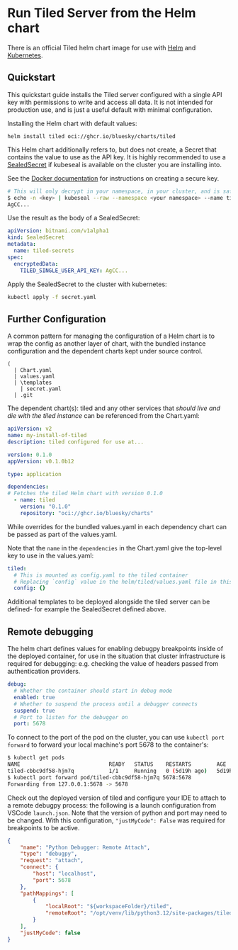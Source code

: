 # Run Tiled Server from the Helm chart

There is an official Tiled helm chart image for use with
[Helm](https://helm.sh/) and [Kubernetes](https://kubernetes.io/).

## Quickstart

This quickstart guide installs the Tiled server configured with a single API key
with permissions to write and access all data. It is not intended for production use,
and is just a useful default with minimal configuration.

Installing the Helm chart with default values:

```
helm install tiled oci://ghcr.io/bluesky/charts/tiled
```

This Helm chart additionally refers to, but does not create, a Secret that contains
the value to use as the API key. It is highly recommended to use a
[SealedSecret](https://github.com/bitnami-labs/sealed-secrets#readme) if kubeseal is
available on the cluster you are installing into.

See the [Docker documentation](./docker.md) for instructions on creating a secure key.

```sh
# This will only decrypt in your namespace, in your cluster, and is safe to commit
$ echo -n <key> | kubeseal --raw --namespace <your namespace> --name tiled-secrets
AgCC...
```

Use the result as the body of a SealedSecret:

```yaml
apiVersion: bitnami.com/v1alpha1
kind: SealedSecret
metadata:
  name: tiled-secrets
spec:
  encryptedData:
    TILED_SINGLE_USER_API_KEY: AgCC...
```

Apply the SealedSecret to the cluster with kubernetes:

```sh
kubectl apply -f secret.yaml
```

## Further Configuration

A common pattern for managing the configuration of a Helm chart is to wrap the config
as another layer of chart, with the bundled instance configuration and the dependent
charts kept under source control.

```
(
  | Chart.yaml
  | values.yaml
  | \templates
    | secret.yaml
  | .git
```

The dependent chart(s): tiled and any other services that *should live and die with the
tiled instance* can be referenced from the Chart.yaml:

```yaml
apiVersion: v2
name: my-install-of-tiled
description: tiled configured for use at...

version: 0.1.0
appVersion: v0.1.0b12

type: application

dependencies:
# Fetches the tiled Helm chart with version 0.1.0
  - name: tiled
    version: "0.1.0"
    repository: "oci://ghcr.io/bluesky/charts"
```

While overrides for the bundled values.yaml in each dependency chart can be passed
as part of the values.yaml.

Note that the `name` in the `dependencies` in the Chart.yaml give the top-level key
to use in the values.yaml:

```yaml
tiled:
  # This is mounted as config.yaml to the tiled container
  # Replacing `config` value in the helm/tiled/values.yaml file in this repository
  config: {}
```

Additional templates to be deployed alongside the tiled server can be defined- for
example the SealedSecret defined above.

## Remote debugging

The helm chart defines values for enabling debugpy breakpoints inside of the deployed
container, for use in the situation that cluster infrastructure is required for
debugging: e.g. checking the value of headers passed from authentication providers.

```yaml
debug:
  # Whether the container should start in debug mode
  enabled: true
  # Whether to suspend the process until a debugger connects
  suspend: true
  # Port to listen for the debugger on
  port: 5678
```

To connect to the port of the pod on the cluster, you can use `kubectl port forward` to
forward your local machine's port 5678 to the container's:

```sh
$ kubectl get pods
NAME                            READY   STATUS    RESTARTS        AGE
tiled-cbbc9df58-hjm7q           1/1     Running   0 (5d19h ago)   5d19h
$ kubectl port forward pod/tiled-cbbc9df58-hjm7q 5678:5678
Forwarding from 127.0.0.1:5678 -> 5678
```

Check out the deployed version of tiled and configure your IDE to attach to a remote
debugpy process: the following is a launch configuration from VSCode `launch.json`.
Note that the version of python and port may need to be changed. With this
configuration, `"justMyCode": False` was required for breakpoints to be active.

```json
{
    "name": "Python Debugger: Remote Attach",
    "type": "debugpy",
    "request": "attach",
    "connect": {
        "host": "localhost",
        "port": 5678
    },
    "pathMappings": [
        {
            "localRoot": "${workspaceFolder}/tiled",
            "remoteRoot": "/opt/venv/lib/python3.12/site-packages/tiled"
        }
    ],
    "justMyCode": false
}
```
